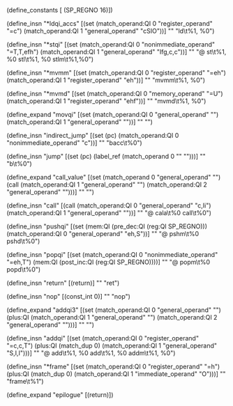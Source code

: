 (define_constants [
  (SP_REGNO 16)])

(define_insn "*ldqi_accs"
 [(set (match_operand:QI 0 "register_operand" "=c")
	   (match_operand:QI 1 "general_operand"  "cSIO"))]
""
"ld\t%1, %0")

(define_insn "*stqi"
  [(set (match_operand:QI 0 "nonimmediate_operand" "=T,T,efh")
		(match_operand:QI 1 "general_operand"      "Ifg,c,c"))]
""
"@
st\t%1, %0
stl\t%1, %0
stlm\t%1,%0")

(define_insn "*mvmm"
  [(set (match_operand:QI 0 "register_operand" "=eh")
		(match_operand:QI 1 "register_operand" "eh"))]
""
"mvmm\t%1, %0")

(define_insn "*mvmd"
  [(set (match_operand:QI 0 "memory_operand" "=U")
		(match_operand:QI 1 "register_operand" "ehf"))]
""
"mvmd\t%1, %0")

(define_expand "movqi"
  [(set (match_operand:QI 0 "general_operand" "")
		(match_operand:QI 1 "general_operand" ""))]
""
"")

(define_insn "indirect_jump"
  [(set (pc) (match_operand:QI 0 "nonimmediate_operand" "c"))]
""
"bacc\t%0")

(define_insn "jump"
  [(set (pc) (label_ref (match_operand 0 "" "")))]
""
"b\t%0")

(define_expand "call_value"
  [(set (match_operand 0 "general_operand" "")
		(call (match_operand:QI 1 "general_operand" "")
			  (match_operand:QI 2 "general_operand" "")))]
""
"")

(define_insn "call"
  [(call (match_operand:QI 0 "general_operand" "c,Ii")
		 (match_operand:QI 1 "general_operand" ""))]
""
"@
cala\t%0
call\t%0")

(define_insn "pushqi"
  [(set (mem:QI (pre_dec:QI (reg:QI SP_REGNO)))
		(match_operand:QI 0 "general_operand" "eh,S"))]
""
"@
pshm\t%0
pshd\t%0")

(define_insn "popqi"
  [(set (match_operand:QI 0 "nonimmediate_operand" "=eh,T")
		(mem:QI (post_inc:QI (reg:QI SP_REGNO))))]
""
"@
popm\t%0
popd\t%0")
  

(define_insn "return"
  [(return)]
""
"ret")

(define_insn "nop"
  [(const_int 0)]
""
"nop")

(define_expand "addqi3"
  [(set (match_operand:QI 0 "general_operand" "")
		(plus:QI (match_operand:QI 1 "general_operand" "")
				 (match_operand:QI 2 "general_operand" "")))]
""
"")

(define_insn "addqi"
  [(set (match_operand:QI 0 "register_operand" "=c,c,T")
	   (plus:QI (match_dup 0)
				(match_operand:QI 1 "general_operand" "S,I,I")))]
""
"@
add\t%1, %0
add\t%1, %0
addm\t%1, %0")

(define_insn "*frame"
  [(set (match_operand:QI 0 "register_operand" "=h")
		(plus:QI (match_dup 0) (match_operand:QI 1 "immediate_operand" "O")))]
""
"frame\t%1")

(define_expand "epilogue"
  [(return)])
